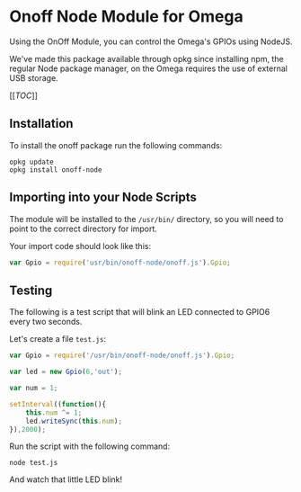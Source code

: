 # Onoff Node Module for Omega

Using the OnOff Module, you can control the Omega's GPIOs using NodeJS. 

We've made this package available through opkg since installing npm, the regular Node package manager, on the Omega requires the use of external USB storage.

[[_TOC_]]

## Installation

To install the onoff package run the following commands:

```
opkg update
opkg install onoff-node
```

## Importing into your Node Scripts

The module will be installed to the `/usr/bin/` directory, so you will need to point to the correct directory for import. 

Your import code should look like this:

```js
var Gpio = require('usr/bin/onoff-node/onoff.js').Gpio;
```

## Testing

The following is a test script that will blink an LED connected to GPIO6 every two seconds. 

Let's create a file `test.js`:

```js
var Gpio = require('/usr/bin/onoff-node/onoff.js').Gpio;

var led = new Gpio(6,'out');

var num = 1;

setInterval((function(){
	this.num ^= 1;
	led.writeSync(this.num);
}),2000);

```

Run the script with the following command:

```
node test.js
```

And watch that little LED blink!